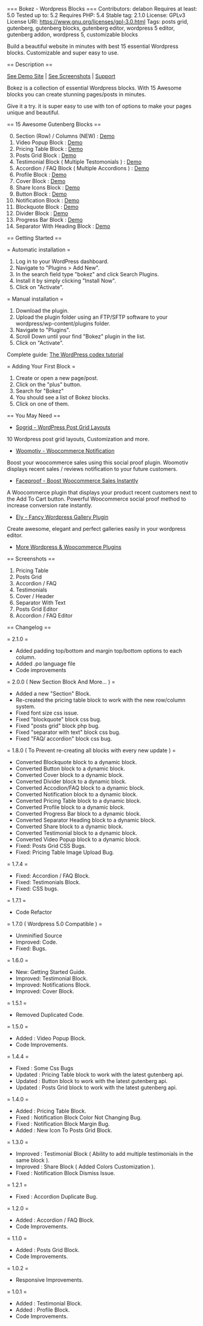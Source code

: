 === Bokez - Wordpress Blocks ===
Contributors: delabon
Requires at least: 5.0
Tested up to: 5.2
Requires PHP: 5.4
Stable tag: 2.1.0
License: GPLv3
License URI: https://www.gnu.org/licenses/gpl-3.0.html
Tags: posts grid, gutenberg, gutenberg blocks, gutenberg editor, wordpress 5 editor, gutenberg addon, wordpress 5, customizable blocks

Build a beautiful website in minutes with best 15 essential Wordpress blocks. Customizable and super easy to use.

== Description ==

[See Demo Site](https://delabon.com/demo/bokez/) | [See Screenshots](#screenshots) | [Support](https://delabon.com/support)

Bokez is a collection of essential Wordpress blocks. With 15 Awesome blocks you can create stunning pages/posts in minutes.

Give it a try. it is super easy to use with ton of options to make your pages unique and beautiful.

== 15 Awesome Gutenberg Blocks ==

0. Section (Row) / Columns (NEW) : [Demo](https://delabon.com/demo/bokez/)
1. Video Popup Block : [Demo](https://delabon.com/demo/bokez/video-popup/)
2. Pricing Table Block : [Demo](https://delabon.com/demo/bokez/pricing-table)
3. Posts Grid Block : [Demo](https://delabon.com/demo/bokez/posts-grid)
4. Testimonial Block ( Multiple Testomonials ) : [Demo](https://delabon.com/demo/bokez/testimonial)
5. Accordion / FAQ Block ( Multiple Accordions ) : [Demo](https://delabon.com/demo/bokez/accordion-faq)
6. Profile Block : [Demo](https://delabon.com/demo/bokez/profile)
7. Cover Block : [Demo](https://delabon.com/demo/bokez/cover)
8. Share Icons Block : [Demo](https://delabon.com/demo/bokez/share)
9. Button Block : [Demo](https://delabon.com/demo/bokez/button)
10. Notification Block : [Demo](https://delabon.com/demo/bokez/notification)
11. Blockquote Block : [Demo](https://delabon.com/demo/bokez/blockquote/)
12. Divider Block : [Demo](https://delabon.com/demo/bokez/divider)
13. Progress Bar Block : [Demo](https://delabon.com/demo/bokez/progress-bar)
14. Separator With Heading Block : [Demo](https://delabon.com/demo/bokez/separator-with-text)

== Getting Started ==

= Automatic installation =

1. Log in to your WordPress dashboard.
2. Navigate to "Plugins > Add New".
3. In the search field type "bokez" and click Search Plugins. 
4. Install it by simply clicking "Install Now".
5. Click on "Activate".

= Manual installation =

1. Download the plugin.
2. Upload the plugin folder using an FTP/SFTP software to your wordpress/wp-content/plugins folder.
3. Navigate to "Plugins".
4. Scroll Down until your find "Bokez" plugin in the list.
5. Click on "Activate".

Complete guide: [The WordPress codex tutorial](https://codex.wordpress.org/Managing_Plugins#Manual_Plugin_Installation)

= Adding Your First Block =

1. Create or open a new page/post.
2. Click on the "plus" button.
3. Search for "Bokez"
4. You should see a list of Bokez blocks.
5. Click on one of them.

== You May Need ==

* [Sogrid - WordPress Post Grid Layouts](https://wordpress.org/plugins/sogrid/)

10 Wordpress post grid layouts, Customization and more. 

* [Woomotiv - Woocommerce Notification](https://delabon.com/store/sales-notification-for-woocommerce)

Boost your woocommerce sales using this social proof plugin. Woomotiv displays recent sales / reviews notification to your future customers.

* [Faceproof - Boost Woocommerce Sales Instantly](https://www.templatemonster.com/wordpress-plugins/faceproof-wordpress-plugin-83241.html)

A Woocommerce plugin that displays your product recent customers next to the Add To Cart button. Powerful Woocommerce social proof method to increase conversion rate instantly.

* [Ely - Fancy Wordpress Gallery Plugin](https://www.templatemonster.com/wordpress-plugins/ely-gutenberg-gallery-block-wordpress-plugin-83566.html)

Create awesome, elegant and perfect galleries easily in your wordpress editor.

* [More Wordpress & Woocommerce Plugins](https://delabon.com)

== Screenshots ==

1. Pricing Table
2. Posts Grid
3. Accordion / FAQ
4. Testimonials
5. Cover / Header
6. Separator With Text
7. Posts Grid Editor
8. Accordion / FAQ Editor

== Changelog ==

= 2.1.0 =
* Added padding top/bottom and margin top/bottom options to each column.
* Added .po language file
* Code improvements

= 2.0.0 ( New Section Block And More... ) = 

* Added a new "Section" Block.
* Re-created the pricing table block to work with the new row/column system.
* Fixed font size css issue.
* Fixed "blockquote" block css bug.
* Fixed "posts grid" block php bug.
* Fixed "separator with text" block css bug.
* Fixed "FAQ/ accordion" block css bug.

= 1.8.0 ( To Prevent re-creating all blocks with every new update ) =

* Converted Blockquote block to a dynamic block.
* Converted Button block to a dynamic block.
* Converted Cover block to a dynamic block.
* Converted Divider block to a dynamic block.
* Converted Accodion/FAQ block to a dynamic block.
* Converted Notification block to a dynamic block.
* Converted Pricing Table block to a dynamic block.
* Converted Profile block to a dynamic block.
* Converted Progress Bar block to a dynamic block.
* Converted Separator Heading block to a dynamic block.
* Converted Share block to a dynamic block.
* Converted Testimonial block to a dynamic block.
* Converted Video Popup block to a dynamic block.
* Fixed: Posts Grid CSS Bugs.
* Fixed: Pricing Table Image Upload Bug.

= 1.7.4 =

* Fixed: Accordion / FAQ Block.
* Fixed: Testimonials Block.
* Fixed: CSS bugs.

= 1.7.1 =

* Code Refactor

= 1.7.0 ( Wordpress 5.0 Compatible ) =

* Unminified Source
* Improved: Code.
* Fixed: Bugs.

= 1.6.0 =

* New: Getting Started Guide.
* Improved: Testimonial Block.
* Improved: Notifications Block.
* Improved: Cover Block.

= 1.5.1 =

* Removed Duplicated Code.

= 1.5.0 =

* Added : Video Popup Block.
* Code Improvements.

= 1.4.4 =

* Fixed : Some Css Bugs
* Updated : Pricing Table block to work with the latest gutenberg api.
* Updated : Button block to work with the latest gutenberg api.
* Updated : Posts Grid block to work with the latest gutenberg api.

= 1.4.0 =

* Added : Pricing Table Block.
* Fixed : Notification Block Color Not Changing Bug.
* Fixed : Notification Block Margin Bug.
* Added : New Icon To Posts Grid Block.

= 1.3.0 =

* Improved : Testimonial Block ( Ability to add multiple testimonials in the same block ).
* Improved : Share Block ( Added Colors Customization ).
* Fixed : Notification Block Dismiss Issue.

= 1.2.1 =

* Fixed : Accordion Duplicate Bug.

= 1.2.0 =

* Added : Accordion / FAQ Block.
* Code Improvements.

= 1.1.0 =

* Added : Posts Grid Block.
* Code Improvements.

= 1.0.2 =

* Responsive Improvements.

= 1.0.1 =

* Added : Testimonial Block.
* Added : Profile Block.
* Code Improvements.
